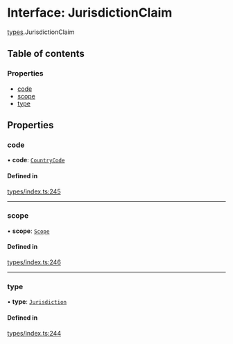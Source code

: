 # Interface: JurisdictionClaim

[types](../wiki/types).JurisdictionClaim

## Table of contents

### Properties

- [code](../wiki/types.JurisdictionClaim#code)
- [scope](../wiki/types.JurisdictionClaim#scope)
- [type](../wiki/types.JurisdictionClaim#type)

## Properties

### code

• **code**: [`CountryCode`](../wiki/generated.types.CountryCode)

#### Defined in

[types/index.ts:245](https://github.com/PolymeshAssociation/polymesh-sdk/blob/31fdce23/src/types/index.ts#L245)

___

### scope

• **scope**: [`Scope`](../wiki/types.Scope)

#### Defined in

[types/index.ts:246](https://github.com/PolymeshAssociation/polymesh-sdk/blob/31fdce23/src/types/index.ts#L246)

___

### type

• **type**: [`Jurisdiction`](../wiki/types.ClaimType#jurisdiction)

#### Defined in

[types/index.ts:244](https://github.com/PolymeshAssociation/polymesh-sdk/blob/31fdce23/src/types/index.ts#L244)
